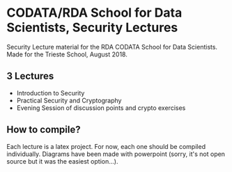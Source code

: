 # CODATA/RDA School for Data Scientists, Security Lectures
Security Lecture material for the RDA CODATA School for Data Scientists. Made for the Trieste School, August 2018.

## 3 Lectures
- Introduction to Security
- Practical Security and Cryptography
- Evening Session of discussion points and crypto exercises

## How to compile?
Each lecture is a latex project. For now, each one should be compiled individually. 
Diagrams have been made with powerpoint (sorry, it's not open source but it was the easiest option...).
